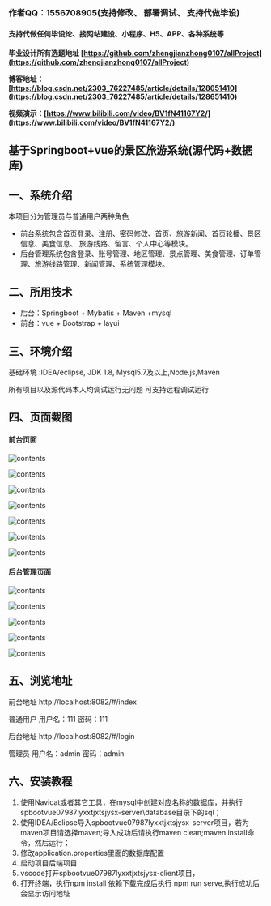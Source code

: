 ### 作者QQ：1556708905(支持修改、 部署调试、 支持代做毕设)

#### 支持代做任何毕设论、接网站建设、小程序、H5、APP、各种系统等

**毕业设计所有选题地址 [https://github.com/zhengjianzhong0107/allProject](https://github.com/zhengjianzhong0107/allProject)**

**博客地址：[https://blog.csdn.net/2303_76227485/article/details/128651410](https://blog.csdn.net/2303_76227485/article/details/128651410)**

**视频演示：[https://www.bilibili.com/video/BV1fN41167Y2/](https://www.bilibili.com/video/BV1fN41167Y2/)**

 
## 基于Springboot+vue的景区旅游系统(源代码+数据库)

## 一、系统介绍

本项目分为管理员与普通用户两种角色

- 前台系统包含首页登录、注册、密码修改、首页、旅游新闻、首页轮播、景区信息、美食信息、
  旅游线路、留言、个人中心等模块。 
- 后台管理系统包含登录、账号管理、地区管理、景点管理、美食管理、订单管理、旅游线路管理、新闻管理、系统管理模块。

## 二、所用技术

- 后台：Springboot + Mybatis  + Maven +mysql
- 前台：vue + Bootstrap + layui


## 三、环境介绍

基础环境 :IDEA/eclipse, JDK 1.8, Mysql5.7及以上,Node.js,Maven

所有项目以及源代码本人均调试运行无问题 可支持远程调试运行

## 四、页面截图

#### 前台页面

![contents](./picture/picture1.png)

![contents](./picture/picture2.png)

![contents](./picture/picture3.png)

![contents](./picture/picture4.png)

![contents](./picture/picture5.png)

![contents](./picture/picture6.png)

![contents](./picture/picture7.png)

#### 后台管理页面

![contents](./picture/picture8.png)

![contents](./picture/picture9.png)

![contents](./picture/picture10.png)

![contents](./picture/picture11.png)

![contents](./picture/picture12.png)

## 五、浏览地址

前台地址
http://localhost:8082/#/index

普通用户  用户名：111  密码：111

后台地址
http://localhost:8082/#/login

管理员 用户名：admin  密码：admin

## 六、安装教程

1. 使用Navicat或者其它工具，在mysql中创建对应名称的数据库，并执行spbootvue07987lyxxtjxtsjysx-server\database目录下的sql；
2. 使用IDEA/Eclipse导入spbootvue07987lyxxtjxtsjysx-server项目，若为maven项目请选择maven;导入成功后请执行maven clean;maven install命令，然后运行；
3. 修改application.properties里面的数据库配置
4. 启动项目后端项目 
5. vscode打开spbootvue07987lyxxtjxtsjysx-client项目，
6. 打开终端，执行npm install 依赖下载完成后执行 npm run serve,执行成功后会显示访问地址

​	 